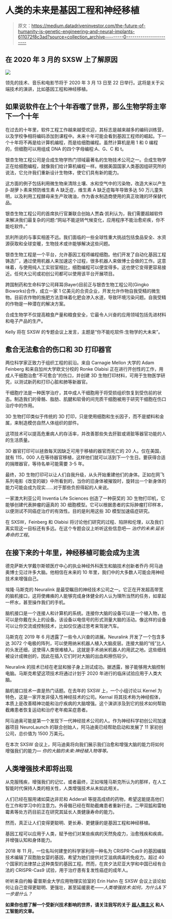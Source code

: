 # 人类的未来是基因工程和神经移植

> 原文：<https://medium.datadriveninvestor.com/the-future-of-humanity-is-genetic-engineering-and-neural-implants-611072f8c3ad?source=collection_archive---------0----------------------->

## 在 2020 年 3 月的 SXSW 上了解原因

![](img/ab9ee8ebbd1daf81e394507d93ef7e53.png)

领先的技术、音乐和电影节将于 2020 年 3 月 13 日至 22 日举行。这将是关于尖端技术的演讲，比如基因工程和神经移植。

## 如果说软件在上个十年吞噬了世界，那么生物学将主宰下一个十年

在过去的十年里，软件工程工作越来越受欢迎，其标志是越来越多的编码训练营，以及学校争相将编码添加到课程中。未来十年可能会看到基因工程师的崛起。下一个十年将不再是给计算机编程，而是给细胞编程。虽然计算机是用 1 和 0 编程的，但细胞可以用组成 DNA 的四个字母编程:A、G、C 和 t。

银杏生物工程公司是合成生物学热门领域最著名的生物技术公司之一。合成生物学正在给细胞编程，就像我们给计算机编程一样。根据美国国家人类基因组研究所的说法，它允许我们重新设计生物体，使它们具有新的能力。

这方面的例子包括利用微生物来清除土壤、水和空气中的污染物，改造大米以产生β-胡萝卜素来预防维生素 A 缺乏症，维生素 A 缺乏症每年导致多达 50 万儿童失明，以及利用工程酵母来生产玫瑰油，作为香水制造商使用的真正玫瑰的环保替代品。

银杏生物工程公司的首席执行官兼联合创始人贾森·凯利认为，我们需要超越软件来解决我们最复杂的问题:“网站不能逆转气候变化，应用程序不能治愈疟疾，你不能吃软件。”

凯利所说的与事实相差不远。我们面临的一些全球性重大挑战包括食品安全、水资源获取和全球变暖，生物技术或许能够解决这些问题。

银杏生物工程是一个平台，允许基因工程师编程细胞。他们开发了自动化基因工程铸造厂，通过使用机器人来加速这个过程，很多机器人来做博士会做的工作。这意味着，与使用纯人工实验室相比，细胞编程可以便宜得多。这也使它变得更容易接近。任何大公司或初创公司都可以使用该平台开展项目。

跨国制药和生命科学公司拜耳(Bayer)目前正与银杏生物工程公司(Gingko Bioworks)合作，成立一家 1 亿美元的合资企业，开发允许作物自我受精的微生物。目前农作物的施肥方法意味着化肥会渗入水道，导致环境污染问题。自我受精的作物是一种潜在的解决方案。

合成生物学不仅提高粮食产量和粮食安全，它最令人兴奋的应用领域包括先进材料和电子产品的生产。

Kelly 将在 SXSW 的专题会议上发言，主题是“你不能吃软件:生物学的大未来”。

## 愈合无法愈合的伤口和 3D 打印器官

两位科学家正致力于组织工程的前沿。来自 Carnagie Mellon 大学的 Adam Feinberg 和来自加州大学欧文分校的 Ronke Olabisi 正在进行开创性的工作，用成人干细胞治愈“不可愈合”的伤口，并创建 3D 生物打印材料，可用于生物医学研究，以测试新药和打印心脏和肺等新器官。

干细胞疗法是一种医学治疗，其中成人干细胞用于将受损组织恢复到受伤前的状态。制造我们的骨骼、脂肪、肌腱和软骨的间充质干细胞被用于研究干细胞在伤口治疗中的作用。

3D 生物打印类似于传统的 3D 打印，只是使用细胞和生长因子，而不是塑料和金属，来制造模仿自然人体组织的部件。

这项技术可以提高危重病人的存活率，并改善那些失去肝脏或肾脏等器官功能的人的生活质量。

3D 器官打印可以拯救每天因缺乏可用于移植的器官而死亡的 20 人。仅在美国，就有 115，000 人在等待器官移植，这样他们就可以活到下一个生日。要获得合适的捐赠器官，等待名单可能需要 3-5 年。

最终，3D 生物打印可以让人们自我升级，从头开始重建他们的身体。正如在网飞系列电影《改变的碳》中所看到的，当你的旧身体被摧毁时，旋转出一个新身体的能力可能会成为现实……对于那些负担得起的人来说。

一家澳大利亚公司 Inventia Life Sciences 创造了一种获奖的 3D 生物打印机，它能够创建代表肿瘤的逼真的 3D 细胞模型。它可以根据患者的实际肿瘤打印样本，以便测试不同癌症治疗的有效性。目的是利用这些 3D 模型加速癌症研究。

在 SXSW，Feinberg 和 Olabisi 将讨论他们研究的过程、陷阱和伦理，以及我们离实现这一目标还有多远。在这个专题会议上听听这些信息吧— *治疗的未来:延长寿命的工程*。

## 在接下来的十年里，神经移植可能会成为主流

德克萨斯大学戴尔斯顿医疗中心的执业神经外科医生和脑技术创新者乔丹·阿马迪奥博士见过许多大脑。他相信在未来的 10 年里，我们中的大多数人可能会用神经技术来增强自己。

埃隆·马斯克的 Neuralink 是最受瞩目的神经技术公司之一。它正在开发超高带宽的脑机接口，这将使瘫痪的人能够完成身体健全的人认为理所当然的任务，如拿起一杯水，甚至操作我们的手机。

脑机接口是一个连接人和计算机的系统。连接你大脑的设备可以是一个植入物，也可以是你戴在头上的设备。该设备以电信号的形式测量大脑的活动。像这样的设备可以让你交流或控制技术，比如仅仅通过思考来驾驶汽车。

马斯克在 2019 年 6 月透露了一些令人兴奋的进展。Neuralink 开发了一个包含多达 3072 个电极的阵列，可以使用纳米机器人植入大脑皮层。连接大脑的“线”比人的头发还细，这使得人类很难植入。这就是手术纳米机器人的用武之地。这些细线被设计成微创的，因此在插入它们时对大脑的出血和擦伤较少。

Neuralink 的技术已经在老鼠和猴子身上测试成功。据透露，猴子能够用大脑控制电脑。马斯克希望这项技术将通过计划于 2020 年进行的临床试验应用于人类大脑。

脑机接口技术一直是热门话题。在去年的 SXSW 上，一个小组讨论以 Kernel 为特色，这是一家开发非侵入性神经技术的公司。Kernal 将其技术称为神经假体，本质上是改善精神功能和治疗疾病的大脑增强。这个演讲涉及到它的技术如何帮助截瘫患者恢复运动和治疗老年痴呆症患者。

阿马迪奥可能是第一个发现下一代神经技术公司的人。作为神经科学初创公司加速器项目 NeuroLaunch 的联合创始人，阿马迪奥已经帮助启动和发展了 11 家初创公司，总价值为 1500 万美元。

在本次 SXSW 会议上，阿马迪奥将向我们展示我们治愈和增强大脑的能力将如何增强我们的能力— *你的大脑的未来:神经植入物等等。*

## **人类增强技术即将出现**

从克服残疾，增强我们的记忆，或者最终，正如埃隆马斯克所认为的那样，在人工智能时代保持人类的相关性，人类增强技术从未如此相关。

人们已经在服用诸如莫达非尼和 Adderall 等提高成绩的药物，希望这能提高他们在工作和学习中的注意力。外骨骼已经在帮助截瘫患者重新行走。二甲双胍和雷帕霉素等处方药目前正在研究其延长人类健康寿命的能力。

然而，真正让人们变得更聪明、更长寿、更健康的是基因工程和神经移植。

基因工程可以应用于人类，赋予他们对某些疾病的天然免疫力，治愈残疾和疾病，并增强认知和身体能力。

2018 年 11 月，一位名叫何建奎的科学家利用一种名为 CRISPR-Cas9 的基因编辑技术编辑了双胞胎女婴的基因，希望为她们提供对艾滋病病毒的免疫力。超过 40 个国家的法律禁止这种类型的基因工程。然而，在宾夕法尼亚大学和中国已经有合法的 CRISPR-Cas9 试验，用于治疗患有复发性癌症的成年人。

听听来自约翰·霍普斯金大学应用物理实验室的 Erin Hahn 在 SXSW 会议上谈论如何让自己变得更聪明、更强壮，甚至延缓衰老——*人类增强技术:如何，为什么&下一步是什么？*

**如果你也想了解一个受新兴技术影响的世界，请关注我写的关于** [**超人类主义**](https://www.transhumanism.com.au/) **和人工智能的文章。**